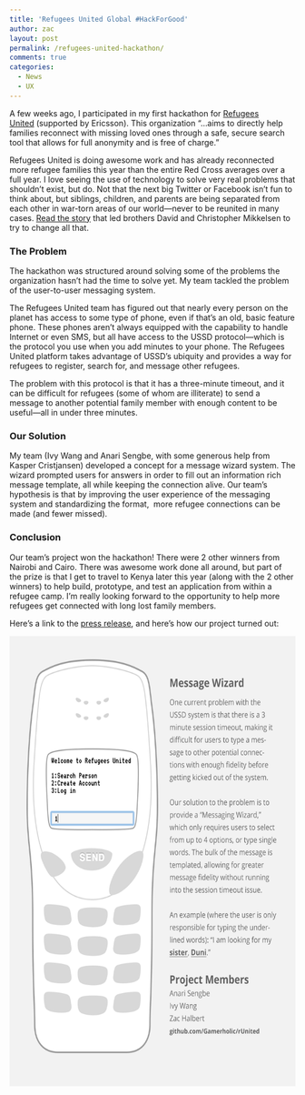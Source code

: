 ```yaml
---
title: 'Refugees United Global #HackForGood'
author: zac
layout: post
permalink: /refugees-united-hackathon/
comments: true
categories:
  - News
  - UX
---
```

A few weeks ago, I participated in my first hackathon for <a href="https://refunite.org/">Refugees United</a> (supported by Ericsson). This organization “&#8230;aims to directly help families reconnect with missing loved ones through a safe, secure search tool that allows for full anonymity and is free of charge.”

<!-- more -->

Refugees United is doing awesome work and has already reconnected more refugee families this year than the entire Red Cross averages over a full year. I love seeing the use of technology to solve very real problems that shouldn&#8217;t exist, but do. Not that the next big Twitter or Facebook isn&#8217;t fun to think about, but siblings, children, and parents are being separated from each other in war-torn areas of our world—never to be reunited in many cases. [Read the story][2] that led brothers David and Christopher Mikkelsen to try to change all that.

### The Problem

The hackathon was structured around solving some of the problems the organization hasn&#8217;t had the time to solve yet. My team tackled the problem of the user-to-user messaging system.

The Refugees United team has figured out that nearly every person on the planet has access to some type of phone, even if that&#8217;s an old, basic feature phone. These phones aren&#8217;t always equipped with the capability to handle Internet or even SMS, but all have access to the USSD protocol—which is the protocol you use when you add minutes to your phone. The Refugees United platform takes advantage of USSD&#8217;s ubiquity and provides a way for refugees to register, search for, and message other refugees.

The problem with this protocol is that it has a three-minute timeout, and it can be difficult for refugees (some of whom are illiterate) to send a message to another potential family member with enough content to be useful—all in under three minutes.

### Our Solution

My team (Ivy Wang and Anari Sengbe, with some generous help from Kasper Cristjansen) developed a concept for a message wizard system. The wizard prompted users for answers in order to fill out an information rich message template, all while keeping the connection alive. Our team&#8217;s hypothesis is that by improving the user experience of the messaging system and standardizing the format,  more refugee connections can be made (and fewer missed).

### Conclusion

Our team&#8217;s project won the hackathon! There were 2 other winners from Nairobi and Cairo. There was awesome work done all around, but part of the prize is that I get to travel to Kenya later this year (along with the 2 other winners) to help build, prototype, and test an application from within a refugee camp. I&#8217;m really looking forward to the opportunity to help more refugees get connected with long lost family members.

Here&#8217;s a link to the [press release][3], and here&#8217;s how our project turned out:

<img class="aligncenter size-full wp-image-535" alt="project-description" src="/images/project-description.png" width="612" height="792" />

 [1]: https://refunite.org/
 [2]: https://www.refunite.org/
 [3]: http://refunite.tumblr.com/post/53439703095/announcing-the-winners-of-the-global-hackforgood